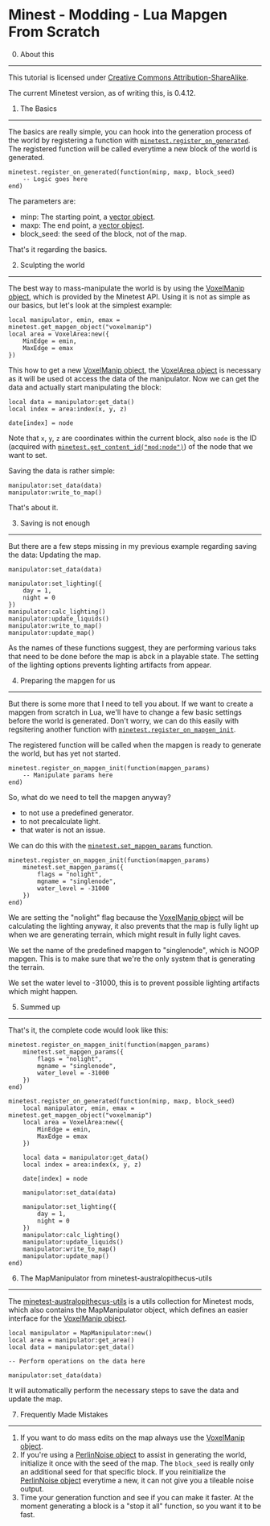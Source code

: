 Minest - Modding - Lua Mapgen From Scratch
==========================================


0. About this
-------------

This tutorial is licensed under [Creative Commons Attribution-ShareAlike][CC-BY-SA].

The current Minetest version, as of writing this, is 0.4.12.


1. The Basics
-------------

The basics are really simple, you can hook into the generation process of
the world by registering a function with [`minetest.register_on_generated`][wiki-rog].
The registered function will be called everytime a new block of the world
is generated.


    minetest.register_on_generated(function(minp, maxp, block_seed)
        -- Logic goes here
	end)

The parameters are:

 * minp: The starting point, a [vector object][wiki-vector].
 * maxp: The end point, a [vector object][wiki-vector].
 * block_seed: the seed of the block, not of the map.

That's it regarding the basics.


2. Sculpting the world
----------------------

The best way to mass-manipulate the world is by using the [VoxelManip object][wiki-vm],
which is provided by the Minetest API. Using it is not as simple as our basics,
but let's look at the simplest example:

    local manipulator, emin, emax = minetest.get_mapgen_object("voxelmanip")
    local area = VoxelArea:new({
	    MinEdge = emin,
		MaxEdge = emax
    })

This how to get a new [VoxelManip object][wiki-vm], the [VoxelArea object][wiki-va]
is necessary as it will be used ot access the data of the manipulator. Now we
can get the data and actually start manipulating the block:

    local data = manipulator:get_data()
	local index = area:index(x, y, z)
	
	date[index] = node

Note that `x`, `y`, `z` are coordinates within the current block, also `node`
is the ID (acquired with [`minetest.get_content_id("mod:node")`][wiki-gci])
of the node that we want to set.

Saving the data is rather simple:

    manipulator:set_data(data)
	manipulator:write_to_map()

That's about it.


3. Saving is not enough
-----------------------

But there are a few steps missing in my previous example regarding saving
the data: Updating the map.

    manipulator:set_data(data)

    manipulator:set_lighting({
	    day = 1,
		night = 0
    })
	manipulator:calc_lighting()
	manipulator:update_liquids()
	manipulator:write_to_map()
	manipulator:update_map()

As the names of these functions suggest, they are performing various taks that
need to be done before the map is abck in a playable state. The setting of
the lighting options prevents lighting artifacts from appear.


4. Preparing the mapgen for us
------------------------------

But there is some more that I need to tell you about. If we want to create
a mapgen from scratch in Lua, we'll have to change a few basic settings before
the world is generated. Don't worry, we can do this easily with regsitering
another function with [`minetest.register_on_mapgen_init`][wiki-romi].

The registered function will be called when the mapgen is ready to generate
the world, but has yet not started.

    minetest.register_on_mapgen_init(function(mapgen_params)
        -- Manipulate params here
	end)

So, what do we need to tell the mapgen anyway?

 * to not use a predefined generator.
 * to not precalculate light.
 * that water is not an issue.

We can do this with the [`minetest.set_mapgen_params`][wiki-smp] function.

    minetest.register_on_mapgen_init(function(mapgen_params)
        minetest.set_mapgen_params({
            flags = "nolight",
			mgname = "singlenode",
			water_level = -31000
		})
	end)

We are setting the "nolight" flag because the [VoxelManip object][wiki-vm] will
be calculating the lighting anyway, it also prevents that the map is
fully light up when we are generating terrain, which might result in fully
light caves.

We set the name of the predefined mapgen to "singlenode", which is NOOP mapgen.
This is to make sure that we're the only system that is generating the terrain.

We set the water level to -31000, this is to prevent possible lighting
artifacts which might happen.


5. Summed up
------------

That's it, the complete code would look like this:

    minetest.register_on_mapgen_init(function(mapgen_params)
        minetest.set_mapgen_params({
            flags = "nolight",
			mgname = "singlenode",
			water_level = -31000
		})
	end)

    minetest.register_on_generated(function(minp, maxp, block_seed)
        local manipulator, emin, emax = minetest.get_mapgen_object("voxelmanip")
        local area = VoxelArea:new({
	        MinEdge = emin,
		    MaxEdge = emax
        })

		local data = manipulator:get_data()
	    local index = area:index(x, y, z)
	
	    date[index] = node

        manipulator:set_data(data)

        manipulator:set_lighting({
	        day = 1,
	        night = 0
        })
	    manipulator:calc_lighting()
	    manipulator:update_liquids()
	    manipulator:write_to_map()
	    manipulator:update_map()	
	end)


6. The MapManipulator from minetest-australopithecus-utils
----------------------------------------------------------

The [minetest-australopithecus-utils][mau] is a utils collection for Minetest
mods, which also contains the MapManipulator object, which defines an easier
interface for the [VoxelManip object][wiki-vm].

    local manipulator = MapManipulator:new()
    local area = manipulator:get_area()
	local data = manipulator:get_data()

	-- Perform operations on the data here

	manipulator:set_data(data)

It will automatically perform the necessary steps to save the data and update
the map.


7. Frequently Made Mistakes
---------------------------

 1. If you want to do mass edits on the map always use
    the [VoxelManip object][wiki-vm].
 2. If you're using a [PerlinNoise object][wiki-pn] to assist in generating
    the world, initialize it once with the seed of the map. The `block_seed`
	is really only an additional seed for that specific block. If you
	reinitialize the [PerlinNoise object][wiki-pn] everytime a new, it can not
	give you a tileable noise output.
 3. Time your generation function and see if you can make it faster.
    At the moment generating a block is a "stop it all" function, so you want
	it to be fast.



 [CC-BY-SA]: http://creativecommons.org/licenses/by-sa/4.0/
 [wiki-rog]: http://dev.minetest.net/minetest.register_on_generated
 [wiki-vector]: http://dev.minetest.net/vector
 [wiki-vm]: http://dev.minetest.net/VoxelManip
 [wiki-va]: http://dev.minetest.net/VoxelManip#VoxelArea
 [wiki-gci]: http://dev.minetest.net/minetest.get_content_id
 [wiki-romi]: http://dev.minetest.net/minetest.register_on_mapgen_init
 [wiki-smp]: http://dev.minetest.net/minetest.set_mapgen_params
 [mau]: https://github.com/RobertZenz/minetest-australopithecus-utils
 [wiki-pn]: http://dev.minetest.net/PerlinNoise

